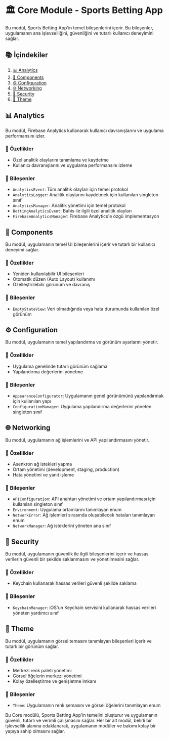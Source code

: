 # 🏛️ Core Module - Sports Betting App

Bu modül, Sports Betting App'in temel bileşenlerini içerir. Bu bileşenler, uygulamanın ana işlevselliğini, güvenliğini ve tutarlı kullanıcı deneyimini sağlar.

## 📚 İçindekiler

1. [📊 Analytics](#-analytics)
2. [🧩 Components](#-components)
3. [⚙️ Configuration](#️-configuration)
4. [🌐 Networking](#-networking)
5. [🔐 Security](#-security)
6. [🎨 Theme](#-theme)

## 📊 Analytics

Bu modül, Firebase Analytics kullanarak kullanıcı davranışlarını ve uygulama performansını izler.

### 🌟 Özellikler

- Özel analitik olaylarını tanımlama ve kaydetme
- Kullanıcı davranışlarını ve uygulama performansını izleme

### 🧩 Bileşenler

- `AnalyticsEvent`: Tüm analitik olayları için temel protokol
- `AnalyticsLogger`: Analitik olaylarını kaydetmek için kullanılan singleton sınıf
- `AnalyticsManager`: Analitik yönetimi için temel protokol
- `BettingAnalyticsEvent`: Bahis ile ilgili özel analitik olayları
- `FirebaseAnalyticsManager`: Firebase Analytics'e özgü implementasyon

## 🧩 Components

Bu modül, uygulamanın temel UI bileşenlerini içerir ve tutarlı bir kullanıcı deneyimi sağlar.

### 🌟 Özellikler

- Yeniden kullanılabilir UI bileşenleri
- Otomatik düzen (Auto Layout) kullanımı
- Özelleştirilebilir görünüm ve davranış

### 🧩 Bileşenler

- `EmptyStateView`: Veri olmadığında veya hata durumunda kullanılan özel görünüm

## ⚙️ Configuration

Bu modül, uygulamanın temel yapılandırma ve görünüm ayarlarını yönetir.

### 🌟 Özellikler

- Uygulama genelinde tutarlı görünüm sağlama
- Yapılandırma değerlerini yönetme

### 🧩 Bileşenler

- `AppearanceConfigurator`: Uygulamanın genel görünümünü yapılandırmak için kullanılan yapı
- `ConfigurationManager`: Uygulama yapılandırma değerlerini yöneten singleton sınıf

## 🌐 Networking

Bu modül, uygulamanın ağ işlemlerini ve API yapılandırmasını yönetir.

### 🌟 Özellikler

- Asenkron ağ istekleri yapma
- Ortam yönetimi (development, staging, production)
- Hata yönetimi ve yanıt işleme

### 🧩 Bileşenler

- `APIConfiguration`: API anahtarı yönetimi ve ortam yapılandırması için kullanılan singleton sınıf
- `Environment`: Uygulama ortamlarını tanımlayan enum
- `NetworkError`: Ağ işlemleri sırasında oluşabilecek hataları tanımlayan enum
- `NetworkManager`: Ağ isteklerini yöneten ana sınıf

## 🔐 Security

Bu modül, uygulamanın güvenlik ile ilgili bileşenlerini içerir ve hassas verilerin güvenli bir şekilde saklanmasını ve yönetilmesini sağlar.

### 🌟 Özellikler

- Keychain kullanarak hassas verileri güvenli şekilde saklama

### 🧩 Bileşenler

- `KeychainManager`: iOS'un Keychain servisini kullanarak hassas verileri yöneten yardımcı sınıf

## 🎨 Theme

Bu modül, uygulamanın görsel temasını tanımlayan bileşenleri içerir ve tutarlı bir görünüm sağlar.

### 🌟 Özellikler

- Merkezi renk paleti yönetimi
- Görsel öğelerin merkezi yönetimi
- Kolay özelleştirme ve genişletme imkanı

### 🧩 Bileşenler

- `Theme`: Uygulamanın renk şemasını ve görsel öğelerini tanımlayan enum

Bu Core modülü, Sports Betting App'in temelini oluşturur ve uygulamanın güvenli, tutarlı ve verimli çalışmasını sağlar. Her bir alt modül, belirli bir işlevsellik alanına odaklanarak, uygulamanın modüler ve bakımı kolay bir yapıya sahip olmasını sağlar.
